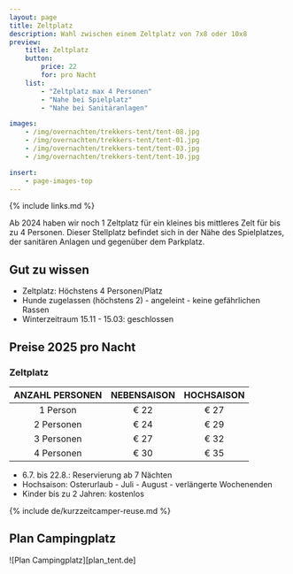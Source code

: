 ```yaml
---
layout: page
title: Zeltplatz
description: Wahl zwischen einem Zeltplatz von 7x8 oder 10x8
preview:
    title: Zeltplatz
    button:
        price: 22
        for: pro Nacht
    list:
        - "Zeltplatz max 4 Personen"
        - "Nahe bei Spielplatz"
        - "Nahe bei Sanitäranlagen"

images:
    - /img/overnachten/trekkers-tent/tent-08.jpg
    - /img/overnachten/trekkers-tent/tent-01.jpg
    - /img/overnachten/trekkers-tent/tent-03.jpg
    - /img/overnachten/trekkers-tent/tent-10.jpg

insert:
    - page-images-top
---
```

{% include links.md %}

Ab 2024 haben wir noch 1 Zeltplatz für ein kleines bis mittleres Zelt für bis zu 4 Personen. Dieser Stellplatz befindet sich in der Nähe des Spielplatzes, der sanitären Anlagen und gegenüber dem Parkplatz.

## Gut zu wissen

- Zeltplatz: Höchstens 4 Personen/Platz
- Hunde zugelassen (höchstens 2) - angeleint - keine gefährlichen Rassen
- Winterzeitraum 15.11 - 15.03: geschlossen


## Preise 2025 pro Nacht

### Zeltplatz

ANZAHL PERSONEN | NEBENSAISON | HOCHSAISON      
:--------------:|:-----------:|:-----------:|
1 Person        |€ 22         |€ 27
2 Personen      |€ 24         |€ 29           
3 Personen      |€ 27         |€ 32
4 Personen      |€ 30         |€ 35     

* 6.7. bis 22.8.: Reservierung ab 7 Nächten
* Hochsaison: Osterurlaub - Juli - August - verlängerte Wochenenden
* Kinder bis zu 2 Jahren: kostenlos


{% include de/kurzzeitcamper-reuse.md %}


## Plan Campingplatz

![Plan Campingplatz][plan_tent.de]
